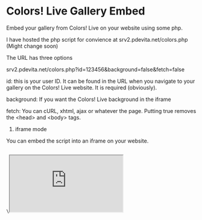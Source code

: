 Colors! Live Gallery Embed
==========================

Embed your gallery from Colors! Live on your website using some php.


I have hosted the php script for convience at srv2.pdevita.net/colors.php (Might change soon)

The URL has three options

srv2.pdevita.net/colors.php?id=123456&background=false&fetch=false

id: this is your user ID. It can be found in the URL when you navigate to your gallery on the Colors! Live website. It is required (obviously).

background: If you want the Colors! Live background in the iframe

fetch: You can cURL, xhtml, ajax or whatever the page. Putting true removes the \<head\> and \<body\> tags.

1) iframe mode

You can embed the script into an iframe on your website.

<code>
\<iframe src="http://srv2.pdevita.net/colors.php?id=123456"><\iframe\>
</code>

2) fetch mode

You can also insert it into the middle of your page.

<code>
<?php

  $data = file_get_contents('http://srv.pdevita.net/colors.php?id=123456&fetch=true');
  
  echo $data;
  
?>
</code>


Thanks and Enjoy!
